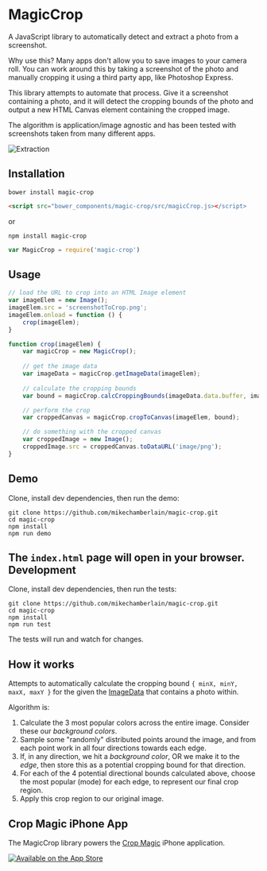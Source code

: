 MagicCrop
=========

A JavaScript library to automatically detect and extract a photo from a screenshot.

Why use this? Many apps don't allow you to save images to your camera roll. You can work around this by taking a screenshot of the photo and manually cropping it using a third party app, like Photoshop Express.

This library attempts to automate that process.  Give it a screenshot containing a photo, and it will detect the cropping bounds of the photo and output a new HTML Canvas element containing the cropped image.

The algorithm is application/image agnostic and has been tested with screenshots taken from many different apps.

![Extraction](https://raw.githubusercontent.com/mikechamberlain/magic-crop/master/test/images/extracted.jpg)

Installation
------------
```shell
bower install magic-crop
```
 
```html
<script src="bower_components/magic-crop/src/magicCrop.js></script>
```

or

```shell
npm install magic-crop
```

```javascript
var MagicCrop = require('magic-crop')
```

Usage
-----

```javascript
// load the URL to crop into an HTML Image element
var imageElem = new Image();
imageElem.src = 'screenshotToCrop.png';
imageElem.onload = function () {
    crop(imageElem);
}

function crop(imageElem) {
    var magicCrop = new MagicCrop();
        
    // get the image data
    var imageData = magicCrop.getImageData(imageElem);
    
    // calculate the cropping bounds
    var bound = magicCrop.calcCroppingBounds(imageData.data.buffer, imageData.width, imageData.height);

    // perform the crop
    var croppedCanvas = magicCrop.cropToCanvas(imageElem, bound);

    // do something with the cropped canvas
    var croppedImage = new Image();
    croppedImage.src = croppedCanvas.toDataURL('image/png');
}
```
Demo
----
Clone, install dev dependencies, then run the demo:

```shell
git clone https://github.com/mikechamberlain/magic-crop.git
cd magic-crop
npm install
npm run demo
```

The `index.html` page will open in your browser.
Development
-----------
Clone, install dev dependencies, then run the tests:

```shell
git clone https://github.com/mikechamberlain/magic-crop.git
cd magic-crop
npm install
npm run test
```
The tests will run and watch for changes.

How it works
------------
Attempts to automatically calculate the cropping bound `{ minX, minY, maxX, maxY }`
for the given the [ImageData](https://developer.mozilla.org/en/docs/Web/API/ImageData) that contains a photo within.

Algorithm is:
 1. Calculate the 3 most popular colors across the entire image. Consider these our *background colors*.
 2. Sample some "randomly" distributed points around the image, and from each point work in all four directions towards each edge.
 3. If, in any direction, we hit a *background color*, OR we make it to the *edge*, then store this as a potential cropping bound for that direction.
 4. For each of the 4 potential directional bounds calculated above, choose the most popular (mode) for each edge, to represent our final crop region.
 5. Apply this crop region to our original image.
    
Crop Magic iPhone App
---------------------
The MagicCrop library powers the [Crop Magic](https://itunes.apple.com/us/app/crop-magic/id1061397658?mt=8) iPhone application.

[![Available on the App Store](https://raw.githubusercontent.com/mikechamberlain/magic-crop/master/test/images/app-store.png)](https://itunes.apple.com/us/app/crop-magic/id1061397658?mt=8)

 
